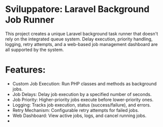 <h1 center>Sviluppatore: Laravel Background Job Runner</h1>

<p>This project creates a unique Laravel background task runner that doesn't rely on the integrated queue system. Delay execution, priority handling, logging, retry attempts, and a web-based job management dashboard are all supported by the system.</p>

# Features:

- Custom Job Execution: Run PHP classes and methods as background jobs.
- Job Delays: Delay job execution by a specified number of seconds.
- Job Priority: Higher-priority jobs execute before lower-priority ones.
- Logging: Tracks job execution, status (success/failure), and errors.
- Retry Mechanism: Configurable retry attempts for failed jobs.
- Web Dashboard: View active jobs, logs, and cancel running jobs.
- 
